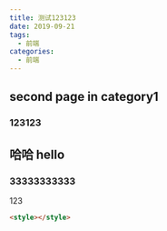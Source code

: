 ```yaml
---
title: 测试123123
date: 2019-09-21
tags:
  - 前端
categories:
  - 前端
---
```


## second page in category1

### 123123

## 哈哈 hello

### 33333333333

123

```html
<style></style>
```
